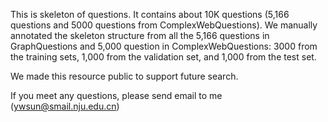 This is skeleton of questions. 
It contains about 10K questions (5,166 questions and 5000 questions from ComplexWebQuestions).
We manually annotated the skeleton structure from all the 5,166 questions in GraphQuestions and 5,000 question in ComplexWebQuestions: 3000 from the training sets, 1,000 from the validation set, and 1,000 from the test set.

We made this resource public to support future search. 

If you meet any questions, please send email to me (ywsun@smail.nju.edu.cn)


